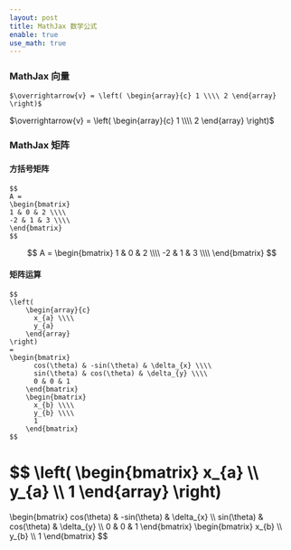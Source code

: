 ```yaml
---
layout: post
title: MathJax 数学公式
enable: true
use_math: true
---
```


### MathJax 向量

```
$\overrightarrow{v} = \left( \begin{array}{c} 1 \\\\ 2 \end{array} \right)$
```
$\overrightarrow{v} = \left( \begin{array}{c} 1 \\\\ 2 \end{array} \right)$

### MathJax 矩阵

#### 方括号矩阵

```
$$
A =
\begin{bmatrix}
1 & 0 & 2 \\\\
-2 & 1 & 3 \\\\
\end{bmatrix}
$$
```

$$
A =
\begin{bmatrix}
1 & 0 & 2 \\\\
-2 & 1 & 3 \\\\
\end{bmatrix}
$$

#### 矩阵运算

```
$$
\left(
    \begin{array}{c}
      x_{a} \\\\
      y_{a}
    \end{array}
\right)
=
\begin{bmatrix}
      cos(\theta) & -sin(\theta) & \delta_{x} \\\\
      sin(\theta) & cos(\theta) & \delta_{y} \\\\
      0 & 0 & 1
    \end{bmatrix}
    \begin{bmatrix}
      x_{b} \\\\
      y_{b} \\\\
      1
    \end{bmatrix}
$$

```

$$
\left(
    \begin{bmatrix}
      x_{a} \\\\
      y_{a} \\\\
      1
    \end{array}
\right)
=
\begin{bmatrix}
      cos(\theta) & -sin(\theta) & \delta_{x} \\\\
      sin(\theta) & cos(\theta) & \delta_{y} \\\\
      0 & 0 & 1
    \end{bmatrix}
    \begin{bmatrix}
      x_{b} \\\\
      y_{b} \\\\
      1
    \end{bmatrix}
$$
